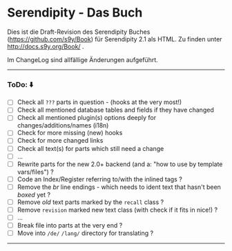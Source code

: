# Serendipity - Das Buch

Dies ist die Draft-Revision des Serendipity Buches (https://github.com/s9y/Book) für Serendipity 2.1 als HTML.
Zu finden unter http://docs.s9y.org/Book/ .

Im ChangeLog sind allfällige Änderungen aufgeführt.

- - -

### ToDo: :arrow_down:
- [ ] Check all `???` parts in question - (hooks at the very most!)
- [ ] Check all mentioned database tables and fields if they have changed
- [ ] Check all mentioned plugin(s) options deeply for changes/additions/names (i18n)
- [ ] Check for more missing (new) hooks
- [ ] Check for more changed links
- [ ] Check all text(s) for parts which still need a change
- [ ] ...
- [ ] Rewrite parts for the new 2.0+ backend (and a: "how to use by template vars/files") ?
- [ ] Code an Index/Register referring to/with the inlined tags ?
- [ ] Remove the _br_ line endings - which needs to ident text that hasn't been _boxed_ yet ?
- [ ] Remove _old_ text parts marked by the `recall` class ?
- [ ] Remove `revision` marked new text class (with check if it fits in nice!) ?
- [ ] ...
- [ ] Break file into parts at the very end ?
- [ ] Move into `/de/` `/lang/` directory for translating ?

- - -


